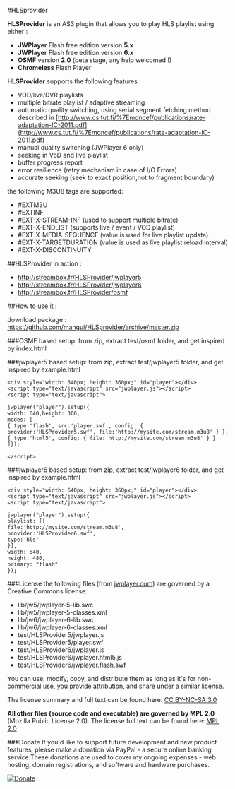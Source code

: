 #HLSprovider

**HLSProvider** is an AS3 plugin that allows you to play HLS playlist using either :

* **JWPlayer** Flash free edition version **5.x**
* **JWPlayer** Flash free edition version **6.x**
* **OSMF** version **2.0** (beta stage, any help welcomed !)
* **Chromeless** Flash Player 

**HLSProvider** supports the following features :

* VOD/live/DVR playlists
* multiple bitrate playlist / adaptive streaming
* automatic quality switching, using serial segment fetching method described in [http://www.cs.tut.fi/%7Emoncef/publications/rate-adaptation-IC-2011.pdf](http://www.cs.tut.fi/%7Emoncef/publications/rate-adaptation-IC-2011.pdf)
* manual quality switching (JWPlayer 6 only)
* seeking in VoD and live playlist
* buffer progress report
* error resilience (retry mechanism in case of I/O Errors)
* accurate seeking (seek to exact position,not to fragment boundary)

the following M3U8 tags are supported: 

* #EXTM3U
* #EXTINF
* #EXT-X-STREAM-INF (used to support multiple bitrate)
* #EXT-X-ENDLIST (supports live / event / VOD playlist)
* #EXT-X-MEDIA-SEQUENCE (value is used for live playlist update)
* #EXT-X-TARGETDURATION (value is used as live playlist reload interval)
* #EXT-X-DISCONTINUITY

##HLSProvider in action :

* http://streambox.fr/HLSProvider/jwplayer5
* http://streambox.fr/HLSProvider/jwplayer6
* http://streambox.fr/HLSProvider/osmf

##How to use it :

download package : https://github.com/mangui/HLSprovider/archive/master.zip


###OSMF based setup:
from zip, extract test/osmf folder, and get inspired by index.html

###jwplayer5 based setup:
from zip, extract test/jwplayer5 folder, and get inspired by example.html

    <div style="width: 640px; height: 360px;" id="player"></div>
    <script type="text/javascript" src="jwplayer.js"></script>
    <script type="text/javascript">
    
    jwplayer("player").setup({
    width: 640,height: 360,
    modes: [
    { type:'flash', src:'player.swf', config: { provider:'HLSProvider5.swf', file:'http://mysite.com/stream.m3u8' } },
    { type:'html5', config: { file:'http://mysite.com/stream.m3u8' } }
    ]});
    
    </script>

###jwplayer6 based setup:
from zip, extract test/jwplayer6 folder, and get inspired by example.html

    <div style="width: 640px; height: 360px;" id="player"></div>
    <script type="text/javascript" src="jwplayer.js"></script>
    <script type="text/javascript">

    jwplayer("player").setup({
    playlist: [{
    file:'http://mysite.com/stream.m3u8',
    provider:'HLSProvider6.swf',
    type:'hls'
    }],
    width: 640,
    height: 480,
    primary: "flash"
    });

###License
the following files (from [jwplayer.com](http://www.jwplayer.com)) are governed by a Creative Commons license:

* lib/jw5/jwplayer-5-lib.swc
* lib/jw5/jwplayer-5-classes.xml
* lib/jw6/jwplayer-6-lib.swc
* lib/jw6/jwplayer-6-classes.xml
* test/HLSProvider5/jwplayer.js
* test/HLSProvider5/player.swf
* test/HLSProvider6/jwplayer.js
* test/HLSProvider6/jwplayer.html5.js
* test/HLSProvider6/jwplayer.flash.swf

You can use, modify, copy, and distribute them as long as it's for non-commercial use, you provide attribution, and share under a similar license.

The license summary and full text can be found here: [CC BY-NC-SA 3.0](http://creativecommons.org/licenses/by-nc-sa/3.0/ "CC BY-NC-SA 3.0")

**All other files (source code and executable) are governed by MPL 2.0** (Mozilla Public License 2.0).
The license full text can be found here: [MPL 2.0](http://www.mozilla.org/MPL/2.0/)

###Donate
If you'd like to support future development and new product features, please make a donation via PayPal - a secure online banking service.These donations are used to cover my ongoing expenses - web hosting, domain registrations, and software and hardware purchases.

[![Donate](https://www.paypalobjects.com/en_US/i/btn/btn_donate_LG.gif)](https://www.paypal.com/cgi-bin/webscr?cmd=_s-xclick&hosted_button_id=463RB2ALVXJLA)